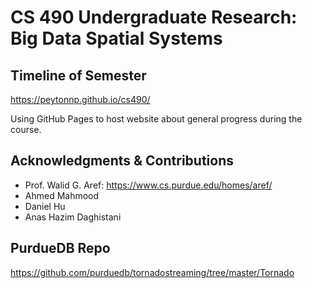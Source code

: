 # CS 490 Undergraduate Research: Big Data Spatial Systems

## Timeline of Semester 

https://peytonnp.github.io/cs490/

Using GitHub Pages to host website about general progress during the course. 

## Acknowledgments & Contributions

* Prof. Walid G. Aref: https://www.cs.purdue.edu/homes/aref/
* Ahmed Mahmood
* Daniel Hu
* Anas Hazim Daghistani


## PurdueDB Repo

https://github.com/purduedb/tornadostreaming/tree/master/Tornado

